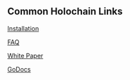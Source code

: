 ## Common Holochain Links 

[Installation](../#installation)

[FAQ](FAQ)

[White Paper](http://ceptr.org/projects/holochain)

[GoDocs](https://godoc.org/github.com/metacurrency/holochain)